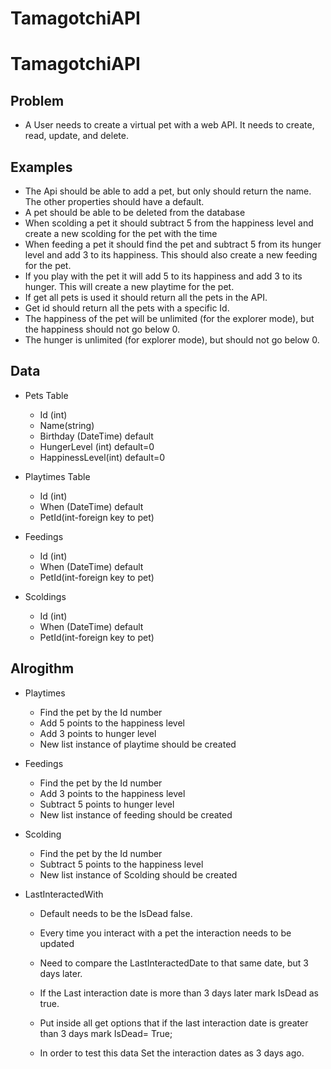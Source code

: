 # TamagotchiAPI

# TamagotchiAPI

## Problem

- A User needs to create a virtual pet with a web API. It needs to create, read, update, and delete.

## Examples

- The Api should be able to add a pet, but only should return the name. The other properties should have a default.
- A pet should be able to be deleted from the database
- When scolding a pet it should subtract 5 from the happiness level and create a new scolding for the pet with the time
- When feeding a pet it should find the pet and subtract 5 from its hunger level and add 3 to its happiness. This should also create a new feeding for the pet.
- If you play with the pet it will add 5 to its happiness and add 3 to its hunger. This will create a new playtime for the pet.
- If get all pets is used it should return all the pets in the API.
- Get id should return all the pets with a specific Id.
- The happiness of the pet will be unlimited (for the explorer mode), but the happiness should not go below 0.
- The hunger is unlimited (for explorer mode), but should not go below 0.

## Data

- Pets Table

  - Id (int)
  - Name(string)
  - Birthday (DateTime) default
  - HungerLevel (int) default=0
  - HappinessLevel(int) default=0

- Playtimes Table

  - Id (int)
  - When (DateTime) default
  - PetId(int-foreign key to pet)

- Feedings

  - Id (int)
  - When (DateTime) default
  - PetId(int-foreign key to pet)

- Scoldings
  - Id (int)
  - When (DateTime) default
  - PetId(int-foreign key to pet)

## Alrogithm

- Playtimes

  - Find the pet by the Id number
  - Add 5 points to the happiness level
  - Add 3 points to hunger level
  - New list instance of playtime should be created

- Feedings

  - Find the pet by the Id number
  - Add 3 points to the happiness level
  - Subtract 5 points to hunger level
  - New list instance of feeding should be created

- Scolding

  - Find the pet by the Id number
  - Subtract 5 points to the happiness level
  - New list instance of Scolding should be created

- LastInteractedWith

  - Default needs to be the IsDead false.
  - Every time you interact with a pet the interaction needs to be updated
  - Need to compare the LastInteractedDate to that same date, but 3 days later.
  - If the Last interaction date is more than 3 days later mark IsDead as true.

  - Put inside all get options that if the last interaction date is greater than 3 days mark IsDead= True;

  - In order to test this data Set the interaction dates as 3 days ago.
